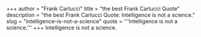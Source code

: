+++
author = "Frank Carlucci"
title = "the best Frank Carlucci Quote"
description = "the best Frank Carlucci Quote: Intelligence is not a science."
slug = "intelligence-is-not-a-science"
quote = '''Intelligence is not a science.'''
+++
Intelligence is not a science.
